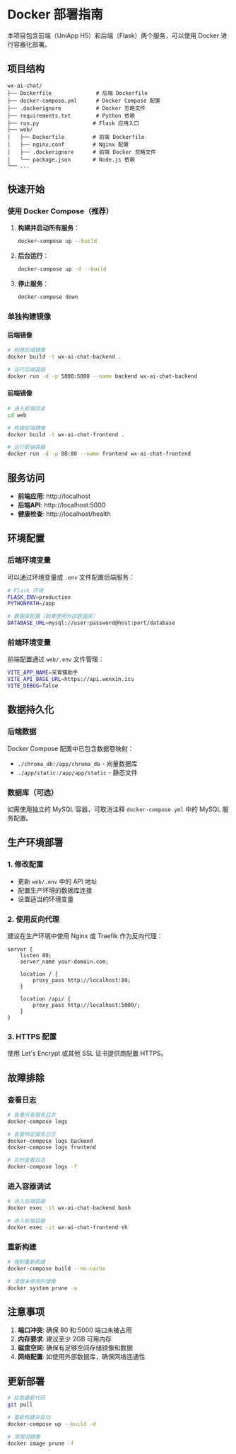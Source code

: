 # Docker 部署指南

本项目包含前端（UniApp H5）和后端（Flask）两个服务，可以使用 Docker 进行容器化部署。

## 项目结构

```
wx-ai-chat/
├── Dockerfile              # 后端 Dockerfile
├── docker-compose.yml      # Docker Compose 配置
├── .dockerignore           # Docker 忽略文件
├── requirements.txt        # Python 依赖
├── run.py                 # Flask 应用入口
├── web/
│   ├── Dockerfile         # 前端 Dockerfile
│   ├── nginx.conf         # Nginx 配置
│   ├── .dockerignore      # 前端 Docker 忽略文件
│   └── package.json       # Node.js 依赖
└── ...
```

## 快速开始

### 使用 Docker Compose（推荐）

1. **构建并启动所有服务**：
   ```bash
   docker-compose up --build
   ```

2. **后台运行**：
   ```bash
   docker-compose up -d --build
   ```

3. **停止服务**：
   ```bash
   docker-compose down
   ```

### 单独构建镜像

#### 后端镜像

```bash
# 构建后端镜像
docker build -t wx-ai-chat-backend .

# 运行后端容器
docker run -d -p 5000:5000 --name backend wx-ai-chat-backend
```

#### 前端镜像

```bash
# 进入前端目录
cd web

# 构建前端镜像
docker build -t wx-ai-chat-frontend .

# 运行前端容器
docker run -d -p 80:80 --name frontend wx-ai-chat-frontend
```

## 服务访问

- **前端应用**: http://localhost
- **后端API**: http://localhost:5000
- **健康检查**: http://localhost/health

## 环境配置

### 后端环境变量

可以通过环境变量或 `.env` 文件配置后端服务：

```bash
# Flask 环境
FLASK_ENV=production
PYTHONPATH=/app

# 数据库配置（如果使用外部数据库）
DATABASE_URL=mysql://user:password@host:port/database
```

### 前端环境变量

前端配置通过 `web/.env` 文件管理：

```bash
VITE_APP_NAME=采育镇助手
VITE_API_BASE_URL=https://api.wenxin.icu
VITE_DEBUG=false
```

## 数据持久化

### 后端数据

Docker Compose 配置中已包含数据卷映射：

- `./chroma_db:/app/chroma_db` - 向量数据库
- `./app/static:/app/app/static` - 静态文件

### 数据库（可选）

如需使用独立的 MySQL 容器，可取消注释 `docker-compose.yml` 中的 MySQL 服务配置。

## 生产环境部署

### 1. 修改配置

- 更新 `web/.env` 中的 API 地址
- 配置生产环境的数据库连接
- 设置适当的环境变量

### 2. 使用反向代理

建议在生产环境中使用 Nginx 或 Traefik 作为反向代理：

```nginx
server {
    listen 80;
    server_name your-domain.com;
    
    location / {
        proxy_pass http://localhost:80;
    }
    
    location /api/ {
        proxy_pass http://localhost:5000/;
    }
}
```

### 3. HTTPS 配置

使用 Let's Encrypt 或其他 SSL 证书提供商配置 HTTPS。

## 故障排除

### 查看日志

```bash
# 查看所有服务日志
docker-compose logs

# 查看特定服务日志
docker-compose logs backend
docker-compose logs frontend

# 实时查看日志
docker-compose logs -f
```

### 进入容器调试

```bash
# 进入后端容器
docker exec -it wx-ai-chat-backend bash

# 进入前端容器
docker exec -it wx-ai-chat-frontend sh
```

### 重新构建

```bash
# 强制重新构建
docker-compose build --no-cache

# 清理未使用的镜像
docker system prune -a
```

## 注意事项

1. **端口冲突**: 确保 80 和 5000 端口未被占用
2. **内存要求**: 建议至少 2GB 可用内存
3. **磁盘空间**: 确保有足够空间存储镜像和数据
4. **网络配置**: 如使用外部数据库，确保网络连通性

## 更新部署

```bash
# 拉取最新代码
git pull

# 重新构建并启动
docker-compose up --build -d

# 清理旧镜像
docker image prune -f
```